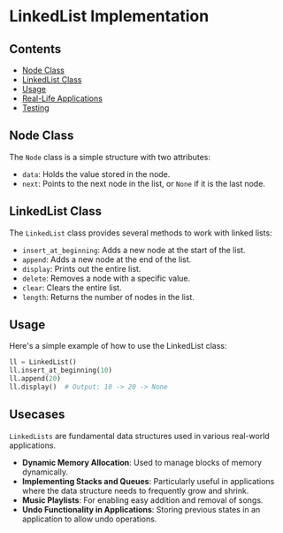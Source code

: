 # LinkedList Implementation

## Contents
- [Node Class](#node-class)
- [LinkedList Class](#linkedlist-class)
- [Usage](#usage)
- [Real-Life Applications](#real-life-applications)
- [Testing](#testing)

## Node Class

The `Node` class is a simple structure with two attributes:
- `data`: Holds the value stored in the node.
- `next`: Points to the next node in the list, or `None` if it is the last node.

## LinkedList Class

The `LinkedList` class provides several methods to work with linked lists:
- `insert_at_beginning`: Adds a new node at the start of the list.
- `append`: Adds a new node at the end of the list.
- `display`: Prints out the entire list.
- `delete`: Removes a node with a specific value.
- `clear`: Clears the entire list.
- `length`: Returns the number of nodes in the list.

## Usage

Here's a simple example of how to use the LinkedList class:

```python
ll = LinkedList()
ll.insert_at_beginning(10)
ll.append(20)
ll.display()  # Output: 10 -> 20 -> None
```

## Usecases
`LinkedLists` are fundamental data structures used in various real-world applications.

* **Dynamic Memory Allocation**: Used to manage blocks of memory dynamically.
* **Implementing Stacks and Queues**: Particularly useful in applications where the data structure needs to frequently grow and shrink.
* **Music Playlists**: For enabling easy addition and removal of songs.
* **Undo Functionality in Applications**: Storing previous states in an application to allow undo operations.